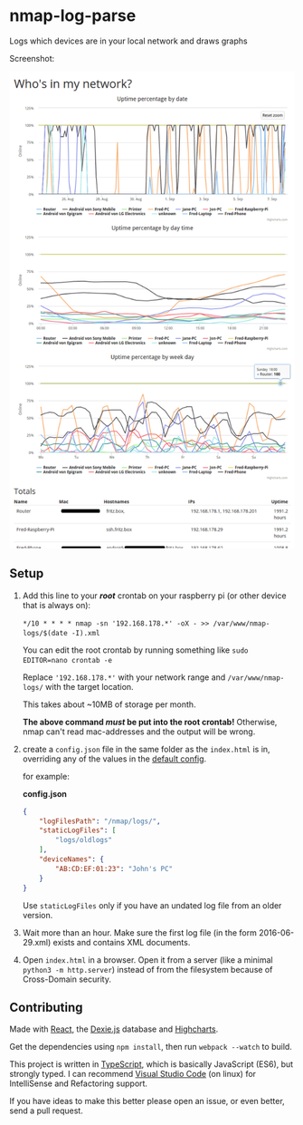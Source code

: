 # nmap-log-parse

Logs which devices are in your local network and draws graphs

Screenshot:

![Screenshot](screenshot.png)

## Setup

1. Add this line to your ***root*** crontab on your raspberry pi (or other device that is always on):

    `*/10 * * * * nmap -sn '192.168.178.*' -oX - >> /var/www/nmap-logs/$(date -I).xml`

    You can edit the root crontab by running something like `sudo EDITOR=nano crontab -e`

    Replace `'192.168.178.*'` with your network range and `/var/www/nmap-logs/` with the target location.
    
    This takes about ~10MB of storage per month.
    
    **The above command *must* be put into the root crontab!**
    Otherwise, nmap can't read mac-addresses and the output will be wrong.

2. create a `config.json` file in the same folder as the `index.html` is in,
    overriding any of the values in the [default config](./config.ts).

    for example:

    **config.json**
    ```json
    {
        "logFilesPath": "/nmap/logs/",
        "staticLogFiles": [
            "logs/oldlogs"
        ],
        "deviceNames": {
            "AB:CD:EF:01:23": "John's PC"
	    }
    }
    ```

    Use `staticLogFiles` only if you have an undated log file from an older version.

3. Wait more than an hour. Make sure the first log file (in the form 2016-06-29.xml) exists and contains XML documents.
4. Open `index.html` in a browser. Open it from a server (like a minimal `python3 -m http.server`) instead of from the filesystem because of Cross-Domain security.


## Contributing

Made with [React], the [Dexie.js] database and [Highcharts].

Get the dependencies using `npm install`, then run `webpack --watch` to build.

This project is written in [TypeScript], which is basically JavaScript (ES6), but strongly typed. I can recommend [Visual Studio Code][VSC] (on linux) for IntelliSense and Refactoring support.

If you have ideas to make this better please open an issue, or even better, send a pull request.

[TypeScript]: https://www.typescriptlang.org
[React]: https://facebook.github.io/react/
[Dexie.js]: http://dexie.org/
[Highcharts]: http://www.highcharts.com/
[VSC]: https://code.visualstudio.com/

